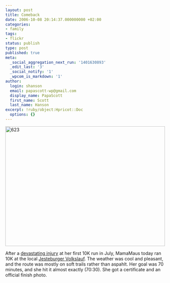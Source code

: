```yaml
---
layout: post
title: Comeback
date: 2006-10-08 20:14:37.000000000 +02:00
categories:
- family
tags:
- flickr
status: publish
type: post
published: true
meta:
  _social_aggregation_next_run: '1401630893'
  _edit_last: '3'
  _social_notify: '1'
  _wpcom_is_markdown: '1'
author:
  login: shanson
  email: papascott-wp@gmail.com
  display_name: PapaScott
  first_name: Scott
  last_name: Hanson
excerpt: !ruby/object:Hpricot::Doc
  options: {}
---
```

<p><a href="http://www.flickr.com/photos/papascott/264074857/" title="Photo Sharing"><img src="https://static.flickr.com/96/264074857_a4d9624df2.jpg" width="500" height="375" alt="623" /></a></p>
<p>After a <a href="http://www.papascott.de/archives/2006/07/02/trick-ankle/">devastating injury</a> at her first 10K run in July, MamaMaus today ran 10K at the local <a href="http://www.vfl-jesteburg.de/volkslauf.php">Jesteburger Volkslauf</a>. The weather was cool and pleasant, and the route was mostly on soft trails rather than aspahlt. Her goal was 70 minutes, and she hit it almost exactly (70:30). She got a certificate and an official finish photo.</p>

